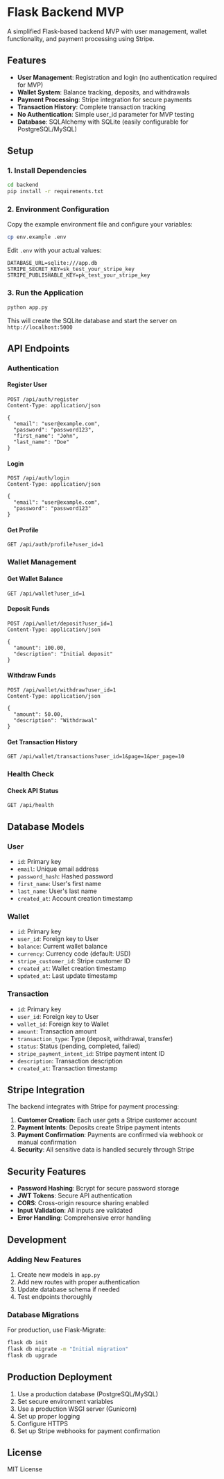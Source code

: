 # Flask Backend MVP

A simplified Flask-based backend MVP with user management, wallet functionality, and payment processing using Stripe.

## Features

- **User Management**: Registration and login (no authentication required for MVP)
- **Wallet System**: Balance tracking, deposits, and withdrawals
- **Payment Processing**: Stripe integration for secure payments
- **Transaction History**: Complete transaction tracking
- **No Authentication**: Simple user_id parameter for MVP testing
- **Database**: SQLAlchemy with SQLite (easily configurable for PostgreSQL/MySQL)

## Setup

### 1. Install Dependencies

```bash
cd backend
pip install -r requirements.txt
```

### 2. Environment Configuration

Copy the example environment file and configure your variables:

```bash
cp env.example .env
```

Edit `.env` with your actual values:

```env
DATABASE_URL=sqlite:///app.db
STRIPE_SECRET_KEY=sk_test_your_stripe_key
STRIPE_PUBLISHABLE_KEY=pk_test_your_stripe_key
```

### 3. Run the Application

```bash
python app.py
```

This will create the SQLite database and start the server on `http://localhost:5000`

## API Endpoints

### Authentication

#### Register User
```
POST /api/auth/register
Content-Type: application/json

{
  "email": "user@example.com",
  "password": "password123",
  "first_name": "John",
  "last_name": "Doe"
}
```

#### Login
```
POST /api/auth/login
Content-Type: application/json

{
  "email": "user@example.com",
  "password": "password123"
}
```

#### Get Profile
```
GET /api/auth/profile?user_id=1
```

### Wallet Management

#### Get Wallet Balance
```
GET /api/wallet?user_id=1
```

#### Deposit Funds
```
POST /api/wallet/deposit?user_id=1
Content-Type: application/json

{
  "amount": 100.00,
  "description": "Initial deposit"
}
```

#### Withdraw Funds
```
POST /api/wallet/withdraw?user_id=1
Content-Type: application/json

{
  "amount": 50.00,
  "description": "Withdrawal"
}
```

#### Get Transaction History
```
GET /api/wallet/transactions?user_id=1&page=1&per_page=10
```

### Health Check

#### Check API Status
```
GET /api/health
```

## Database Models

### User
- `id`: Primary key
- `email`: Unique email address
- `password_hash`: Hashed password
- `first_name`: User's first name
- `last_name`: User's last name
- `created_at`: Account creation timestamp

### Wallet
- `id`: Primary key
- `user_id`: Foreign key to User
- `balance`: Current wallet balance
- `currency`: Currency code (default: USD)
- `stripe_customer_id`: Stripe customer ID
- `created_at`: Wallet creation timestamp
- `updated_at`: Last update timestamp

### Transaction
- `id`: Primary key
- `user_id`: Foreign key to User
- `wallet_id`: Foreign key to Wallet
- `amount`: Transaction amount
- `transaction_type`: Type (deposit, withdrawal, transfer)
- `status`: Status (pending, completed, failed)
- `stripe_payment_intent_id`: Stripe payment intent ID
- `description`: Transaction description
- `created_at`: Transaction timestamp

## Stripe Integration

The backend integrates with Stripe for payment processing:

1. **Customer Creation**: Each user gets a Stripe customer account
2. **Payment Intents**: Deposits create Stripe payment intents
3. **Payment Confirmation**: Payments are confirmed via webhook or manual confirmation
4. **Security**: All sensitive data is handled securely through Stripe

## Security Features

- **Password Hashing**: Bcrypt for secure password storage
- **JWT Tokens**: Secure API authentication
- **CORS**: Cross-origin resource sharing enabled
- **Input Validation**: All inputs are validated
- **Error Handling**: Comprehensive error handling

## Development

### Adding New Features

1. Create new models in `app.py`
2. Add new routes with proper authentication
3. Update database schema if needed
4. Test endpoints thoroughly

### Database Migrations

For production, use Flask-Migrate:

```bash
flask db init
flask db migrate -m "Initial migration"
flask db upgrade
```

## Production Deployment

1. Use a production database (PostgreSQL/MySQL)
2. Set secure environment variables
3. Use a production WSGI server (Gunicorn)
4. Set up proper logging
5. Configure HTTPS
6. Set up Stripe webhooks for payment confirmation


## License

MIT License
